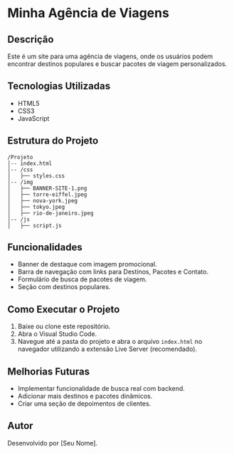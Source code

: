 # Minha Agência de Viagens

## Descrição
Este é um site para uma agência de viagens, onde os usuários podem encontrar destinos populares e buscar pacotes de viagem personalizados.

## Tecnologias Utilizadas
- HTML5
- CSS3
- JavaScript

## Estrutura do Projeto
```
/Projeto
│-- index.html
│-- /css
│   ├── styles.css
│-- /img
│   ├── BANNER-SITE-1.png
│   ├── torre-eiffel.jpeg
│   ├── nova-york.jpeg
│   ├── tokyo.jpeg
│   ├── rio-de-janeiro.jpeg
│-- /js
│   ├── script.js
```

## Funcionalidades
- Banner de destaque com imagem promocional.
- Barra de navegação com links para Destinos, Pacotes e Contato.
- Formulário de busca de pacotes de viagem.
- Seção com destinos populares.

## Como Executar o Projeto
1. Baixe ou clone este repositório.
2. Abra o Visual Studio Code.
3. Navegue até a pasta do projeto e abra o arquivo `index.html` no navegador utilizando a extensão Live Server (recomendado).

## Melhorias Futuras
- Implementar funcionalidade de busca real com backend.
- Adicionar mais destinos e pacotes dinâmicos.
- Criar uma seção de depoimentos de clientes.

## Autor
Desenvolvido por [Seu Nome].

